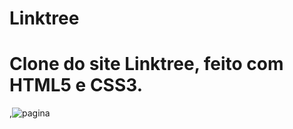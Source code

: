 # Linktree

# Clone do site Linktree, feito com HTML5 e CSS3.

,![pagina](https://github.com/gabrieljpeg/Linktree/assets/127786524/40a244e5-b0ea-4047-a6ff-f2804f09cd4a)
